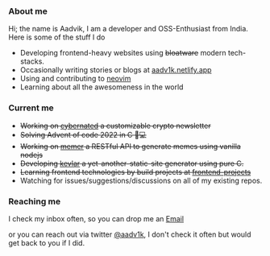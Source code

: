 ### About me

Hi; the name is Aadvik, I am a developer and OSS-Enthusiast from India. Here is some of the stuff I do 

- Developing frontend-heavy websites using ~~bloatware~~ modern tech-stacks.
- Occasionally writing stories or blogs at [aadv1k.netlify.app](http://aadv1k.netlify.app/)
- Using and contributing to [neovim](https://neovim.io/) 
- Learning about all the awesomeness in the world

### Current me

- ~~Working on [cybernated](https://github.com/aadv1k/cybernated) a customizable crypto newsletter~~
- ~~Solving Advent of code 2022 in C 🎄💻~~
- ~~Working on [memer](https://github.com/aadv1k/memer) a RESTful API to generate memes using vanilla nodejs~~
- ~~Developing [kevlar](https://github.com/aadv1k/kevlar) a yet-another-static-site generator using pure C.~~
- ~~Learning frontend technologies by build projects at [frontend-projects](https://github.com/aadv1k/frontend-projects)~~
- Watching for issues/suggestions/discussions on all of my existing repos.

### Reaching me

I check my inbox often, so you can drop me an [Email](mailto:aadv1k@outlook.com)

or you can reach out via twitter [@aadv1k](https://twitter.com/aadv1k), I don't check it often but would get back to you if I did.

